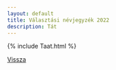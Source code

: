 ```yaml
---
layout: default
title: Választási névjegyzék 2022
description: Tát
---
```


{% include Taat.html %}

[Vissza](./)